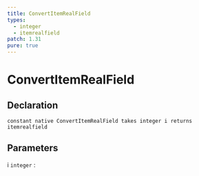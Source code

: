```yaml
---
title: ConvertItemRealField
types:
  - integer
  - itemrealfield
patch: 1.31
pure: true
---
```


# ConvertItemRealField

## Declaration

```jass
constant native ConvertItemRealField takes integer i returns itemrealfield
```

## Parameters
i `integer`
: 
